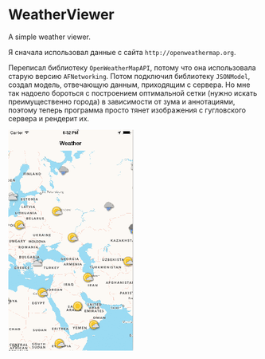 # WeatherViewer
A simple weather viewer.

Я сначала использовал данные с сайта `http://openweathermap.org`.

Переписал библиотеку `OpenWeatherMapAPI`, потому что она использовала старую версию `AFNetworking`.
Потом подключил библиотеку `JSONModel`, создал модель, отвечающую данным, приходящим с сервера.
Но мне так надоело бороться с построением оптимальной сетки (нужно искать преимущественно города) в зависимости от зума и аннотациями,
поэтому теперь программа просто тянет изображения с гугловского сервера и рендерит их.


![Alt text](https://github.com/NSSimpleApps/WeatherViewer/blob/master/WeatherViewer/WeatherViewer.gif)

